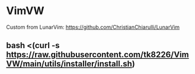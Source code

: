 # VimVW
Custom from LunarVim: https://github.com/ChristianChiarulli/LunarVim
## bash <(curl -s https://raw.githubusercontent.com/tk8226/VimVW/main/utils/installer/install.sh)
